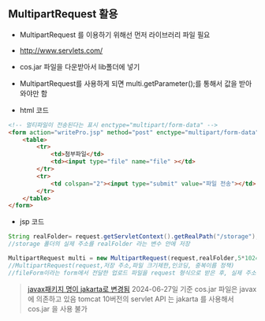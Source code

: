 ## MultipartRequest 활용

- MultipartRequest 를 이용하기 위해선 먼저 라이브러리 파일 필요
- http://www.servlets.com/ 
- cos.jar 파일을 다운받아서 lib폴더에 넣기
- MultipartRequest를 사용하게 되면 multi.getParameter();를 통해서 값을 받아와야만 함

- html 코드
```html
<!-- 멀티파일이 전송된다는 표시 enctype="multipart/form-data" -->
<form action="writePro.jsp" method="post" enctype="multipart/form-data">
	<table>
		<tr>
			<td>첨부파일</td>
			<td><input type="file" name="file" ></td>
		</tr>
		<tr>
			<td colspan="2"><input type="submit" value="파일 전송"></td>
		</tr>
	</table>
</form>

```
- jsp 코드
```java
String realFolder= request.getServletContext().getRealPath("/storage");
//storage 폴더의 실제 주소를 realFolder 라는 변수 안에 저장

MultipartRequest multi = new MultipartRequest(request,realFolder,5*1024*1024,"UTF-8", new DefaultFileRenamePolicy());
//MultipartRequest(request,저장 주소,파일 크기제한,인코딩, 중복이름 정책)
//fileForm이라는 form에서 전달한 업로드 파일을 request 형식으로 받은 후, 실제 주소인 realFolder 안에 넣어주는 작업
```
>  [javax패키지 명이 jakarta로 변경됨](<Java EE에서 Jakarta EE로의 전환>) 
> 2024-06-27일 기준 cos.jar 파일은 javax에 의존하고 있음
> tomcat 10버전의 servlet API 는 jakarta 를 사용해서 cos.jar 을 사용 불가